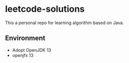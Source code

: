 # leetcode-solutions

This a personal repo for learning algorithm based on Java.

## Environment

- Adopt OpenJDK 13
- openjfx 13
